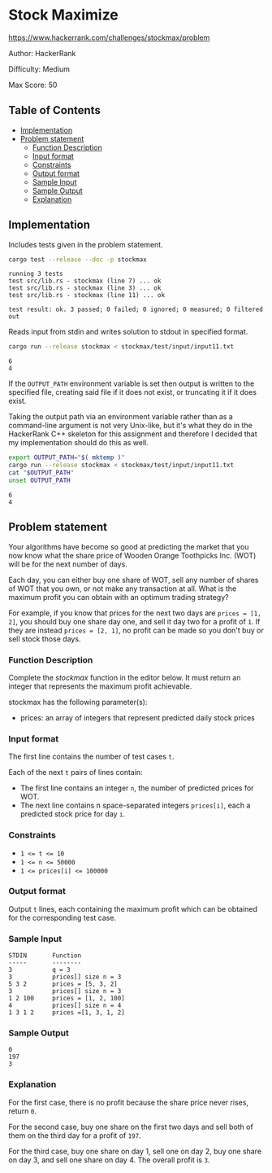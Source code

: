 # Stock Maximize

https://www.hackerrank.com/challenges/stockmax/problem

Author: HackerRank

Difficulty: Medium

Max Score: 50

## Table of Contents

* [Implementation](#implementation)
* [Problem statement](#problem-statement)
  - [Function Description](#function-description)
  - [Input format](#input-format)
  - [Constraints](#constraints)
  - [Output format](#output-format)
  - [Sample Input](#sample-input)
  - [Sample Output](#sample-output)
  - [Explanation](#explanation)

## Implementation

Includes tests given in the problem statement.

```bash
cargo test --release --doc -p stockmax
```

```text
running 3 tests
test src/lib.rs - stockmax (line 7) ... ok
test src/lib.rs - stockmax (line 3) ... ok
test src/lib.rs - stockmax (line 11) ... ok

test result: ok. 3 passed; 0 failed; 0 ignored; 0 measured; 0 filtered out
```

Reads input from stdin and writes solution to stdout in specified format.

```bash
cargo run --release stockmax < stockmax/test/input/input11.txt
```

```text
6
4
```

If the `OUTPUT_PATH` environment variable is set then output
is written to the specified file, creating said file if it does
not exist, or truncating it if it does exist.

Taking the output path via an environment variable rather than
as a command-line argument is not very Unix-like, but it's what they do
in the HackerRank C++ skeleton for this assignment and therefore I decided
that my implementation should do this as well.

```bash
export OUTPUT_PATH="$( mktemp )"
cargo run --release stockmax < stockmax/test/input/input11.txt
cat "$OUTPUT_PATH"
unset OUTPUT_PATH
```

```text
6
4
```

## Problem statement

Your algorithms have become so good at predicting the market
that you now know what the share price of Wooden Orange Toothpicks Inc. (WOT)
will be for the next number of days.

Each day, you can either buy one share of WOT, sell any number of shares of WOT
that you own, or not make any transaction at all. What is the maximum profit
you can obtain with an optimum trading strategy?

For example, if you know that prices for the next two days are
`prices = [1, 2]`, you should buy one share day one, and sell it day two
for a profit of `1`. If they are instead `prices = [2, 1]`, no profit can be
made so you don't buy or sell stock those days.

### Function Description

Complete the *stockmax* function in the editor below. It must return an integer
that represents the maximum profit achievable.

stockmax has the following parameter(s):

  * prices: an array of integers that represent predicted daily stock prices

### Input format

The first line contains the number of test cases `t`.

Each of the next `t` pairs of lines contain:

  - The first line contains an integer `n`, the number of predicted
    prices for WOT.
  - The next line contains n space-separated integers `prices[i]`,
    each a predicted stock price for day `i`.

### Constraints

  * `1 <= t <= 10`
  * `1 <= n <= 50000`
  * `1 <= prices[i] <= 100000`

### Output format

Output `t` lines, each containing the maximum profit which can be obtained
for the corresponding test case.

### Sample Input

```text
STDIN       Function
-----       --------
3           q = 3
3           prices[] size n = 3
5 3 2       prices = [5, 3, 2]
3           prices[] size n = 3
1 2 100     prices = [1, 2, 100]
4           prices[] size n = 4
1 3 1 2     prices =[1, 3, 1, 2]
```

### Sample Output

```text
0
197
3
```

### Explanation

For the first case, there is no profit because the share price never rises,
return `0`.

For the second case, buy one share on the first two days and sell both of them
on the third day for a profit of `197`.

For the third case, buy one share on day 1, sell one on day 2, buy one share
on day 3, and sell one share on day 4. The overall profit is `3`.
